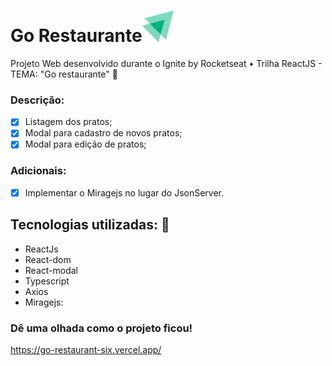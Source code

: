 # Go Restaurante<img src='https://github.com/jfernandesdev/dt-money-2/blob/dc7fe73c37a5a802b1d2795b94618ec6150a25e3/public/favicon.svg' width='50px' />

Projeto Web desenvolvido durante o Ignite by Rocketseat • Trilha ReactJS - TEMA: "Go restaurante" 🍝

### Descrição:

- [x] Listagem dos pratos;
- [x] Modal para cadastro de novos pratos;
- [x] Modal para edição de pratos;

### Adicionais:
<!-- - [x] Layout responsivo (mobile e desktop). -->
- [x] Implementar o Miragejs no lugar do JsonServer.


## Tecnologias utilizadas: 🚀

- ReactJs 
- React-dom 
- React-modal
- Typescript
- Axios
- Miragejs: 

<!-- ### Desktop (screenshot):
<img src="./src/assets/Desktop.png" />


### Mobile (screenshot):
<img src="./src/assets/Mobile.jpeg" /> -->


### Dê uma olhada como o projeto ficou!

https://go-restaurant-six.vercel.app/

<br>
